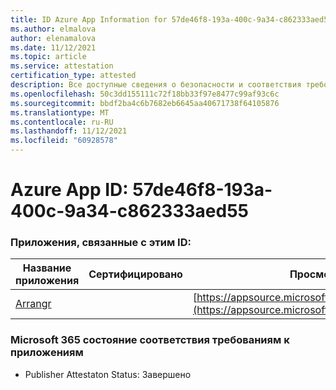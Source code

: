 ```yaml
---
title: ID Azure App Information for 57de46f8-193a-400c-9a34-c862333aed55
ms.author: elmalova
author: elenamalova
ms.date: 11/12/2021
ms.topic: article
ms.service: attestation
certification_type: attested
description: Все доступные сведения о безопасности и соответствия требованиям для 57de46f8-193a-400c-9a34-c862333aed55.
ms.openlocfilehash: 50c3dd155111c72f18bb33f97e8477c99af93c6c
ms.sourcegitcommit: bbdf2ba4c6b7682eb6645aa40671738f64105876
ms.translationtype: MT
ms.contentlocale: ru-RU
ms.lasthandoff: 11/12/2021
ms.locfileid: "60928578"
---
```

# <a name="azure-app-id-57de46f8-193a-400c-9a34-c862333aed55"></a>Azure App ID: 57de46f8-193a-400c-9a34-c862333aed55


### <a name="apps-associated-with-this-id"></a>Приложения, связанные с этим ID:
| **Название приложения** | **Сертифицировано** | **Просмотр в AppSource** |
|--------------|---------------|-----------------------|
| [Arrangr](https://docs.microsoft.com/microsoft-365-app-certification/forward/WA200002975) |  | [https://appsource.microsoft.com/product/office/WA200002975](https://appsource.microsoft.com/product/office/WA200002975) |

### <a name="microsoft-365-app-compliance-status"></a>Microsoft 365 состояние соответствия требованиям к приложениям
- Publisher Attestaton Status: Завершено
